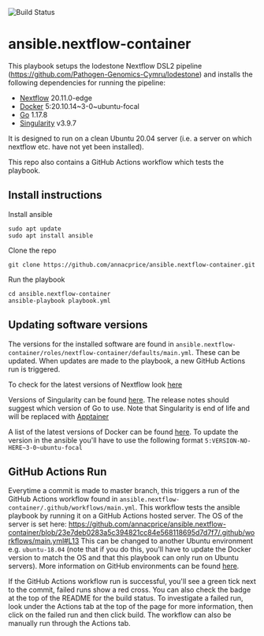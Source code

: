 ![Build Status](https://github.com/annacprice/ansible.nextflow-container/workflows/ansible-ci/badge.svg)
# ansible.nextflow-container

This playbook setups the lodestone Nextflow DSL2 pipeline (https://github.com/Pathogen-Genomics-Cymru/lodestone) and installs the following dependencies for running the pipeline:
* [Nextflow](https://www.nextflow.io) 20.11.0-edge
* [Docker](https://www.docker.com) 5:20.10.14\~3-0~ubuntu-focal
* [Go](https://go.dev) 1.17.8
* [Singularity](https://sylabs.io/singularity) v3.9.7

It is designed to run on a clean Ubuntu 20.04 server (i.e. a server on which nextflow etc. have not yet been installed).

This repo also contains a GitHub Actions workflow which tests the playbook.

## Install instructions
Install ansible
```
sudo apt update
sudo apt install ansible
```

Clone the repo
```
git clone https://github.com/annacprice/ansible.nextflow-container.git
```
Run the playbook
```
cd ansible.nextflow-container 
ansible-playbook playbook.yml
```

## Updating software versions
The versions for the installed software are found in `ansible.nextflow-container/roles/nextflow-container/defaults/main.yml`. 
These can be updated. When updates are made to the playbook, a new GitHub Actions run is triggered.

To check for the latest versions of Nextflow look [here](https://github.com/nextflow-io/nextflow/releases)

Versions of Singularity can be found [here](https://github.com/sylabs/singularity/releases). 
The release notes should suggest which version of Go to use.
Note that Singularity is end of life and will be replaced with [Apptainer](https://github.com/apptainer/apptainer)

A list of the latest versions of Docker can be found [here](https://docs.docker.com/engine/release-notes/). 
To update the version in the ansible you'll have to use the following format `5:VERSION-NO-HERE~3-0~ubuntu-focal`


## GitHub Actions Run
Everytime a commit is made to master branch, this triggers a run of the GitHub Actions workflow found in 
`ansible.nextflow-container/.github/workflows/main.yml`. 
This workflow tests the ansible playbook by running it on a GitHub Actions hosted server. The OS of the server is set here:
https://github.com/annacprice/ansible.nextflow-container/blob/23e7deb0283a5c394821cc84e568118695d7d7f7/.github/workflows/main.yml#L13
This can be changed to another Ubuntu environment e.g. `ubuntu-18.04` (note that if you do this, you'll have to update the Docker version to match the OS
and that this playbook can only run on Ubuntu servers). 
More information on GitHub environments can be found [here](https://github.com/actions/virtual-environments).

If the GitHub Actions workflow run is successful, you'll see a green tick next to the commit, failed runs show a red cross.
You can also check the badge at the top of the README for the build status.
To investigate a failed run, look under the Actions tab at the top of the page for more information, 
then click on the failed run and then click build.
The workflow can also be manually run through the Actions tab.
